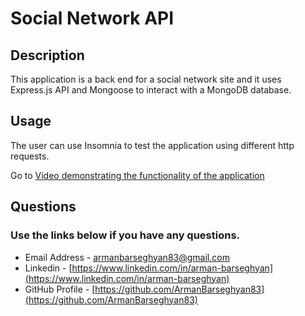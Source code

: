# Social Network API

## Description

This application is a back end for a social network site and it uses Express.js API and  Mongoose to interact with a MongoDB database.

## Usage

The user can use Insomnia to test the application using different http requests.


Go to [Video demonstrating the functionality of the application](https://drive.google.com/file/d/1gBzofaXRZkeY7b0_1HGbm-cOmrbrmY4Y/view?usp=sharing)

## Questions
### Use the links below if you have any questions.
- Email Address - [armanbarseghyan83@gmail.com](mailto:armanbarseghyan83@gmail.com)
- Linkedin - [https://www.linkedin.com/in/arman-barseghyan](https://www.linkedin.com/in/arman-barseghyan)
- GitHub Profile - [https://github.com/ArmanBarseghyan83](https://github.com/ArmanBarseghyan83)
